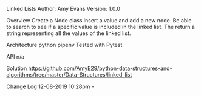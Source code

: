 Linked Lists
Author: Amy Evans Version: 1.0.0

Overview
Create a Node class insert a value and add a new node. 
Be able to search to see if a specific value is included in the linked list. The return a string representing all the values of the linked list.

Architecture
python pipenv Tested with Pytest

API
n/a

Solution
https://github.com/AmyE29/python-data-structures-and-algorithms/tree/master/Data-Structures/linked_list


Change Log
12-08-2019 10:28pm - 